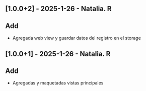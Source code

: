 ## [1.0.0+2] - 2025-1-26 - Natalia. R

## Add

- Agregada web view y guardar datos del registro en el storage

## [1.0.0+1] - 2025-1-26 - Natalia. R

## Add

- Agregadas y maquetadas vistas principales